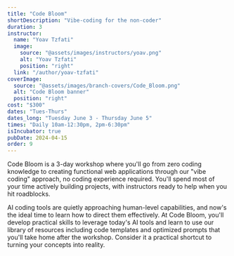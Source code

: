 ```yaml
---
title: "Code Bloom"
shortDescription: "Vibe-coding for the non-coder"
duration: 3
instructor:
  name: "Yoav Tzfati"
  image:
    source: "@assets/images/instructors/yoav.png"
    alt: "Yoav Tzfati"
    position: "right"
  link: "/author/yoav-tzfati"
coverImage:
  source: "@assets/images/branch-covers/Code_Bloom.png"
  alt: "Code Bloom banner"
  position: "right"
cost: "$300"
dates: "Tues-Thurs"
dates_long: "Tuesday June 3 - Thursday June 5"
times: "Daily 10am-12:30pm, 2pm-6:30pm"
isIncubator: true
pubDate: 2024-04-15
order: 9
---
```


Code Bloom is a 3-day workshop where you'll go from zero coding knowledge to creating functional web applications through our "vibe coding" approach, no coding experience required. You'll spend most of your time actively building projects, with instructors ready to help when you hit roadblocks.

AI coding tools are quietly approaching human-level capabilities, and now's the ideal time to learn how to direct them effectively. At Code Bloom, you'll develop practical skills to leverage today's AI tools and learn to use our library of resources including code templates and optimized prompts that you'll take home after the workshop. Consider it a practical shortcut to turning your concepts into reality.

